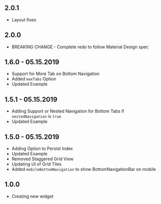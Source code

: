 ## 2.0.1

* Layout fixes

## 2.0.0

* BREAKING CHANGE - Complete redo to follow Material Design spec

## 1.6.0 - 05.15.2019

* Support for More Tab on Bottom Navigation
* Added `maxTabs` Option
* Updated Example

## 1.5.1 - 05.15.2019

* Adding Support or Nested Navigation for Bottom Tabs if `nestedNavigation` is `true`
* Updated Example

## 1.5.0 - 05.15.2019

* Adding Option to Persist Index
* Updated Example
* Removed Staggered Grid View
* Updating UI of Grid Tiles
* Added `mobileBottomNavigation` to show BottomNavigationBar on mobile

## 1.0.0

* Creating new widget
